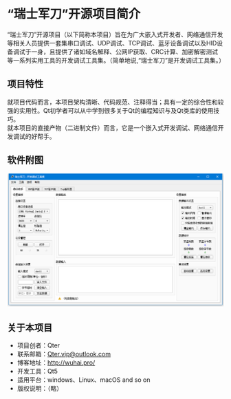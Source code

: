 # “瑞士军刀”开源项目简介

“瑞士军刀”开源项目（以下简称本项目）旨在为广大嵌入式开发者、网络通信开发等相关人员提供一套集串口调试、UDP调试、TCP调试、蓝牙设备调试以及HID设备调试于一身，且提供了诸如域名解释、公网IP获取、CRC计算、加密解密测试等一系列实用工具的开发调试工具集。（简单地说,“瑞士军刀”是开发调试工具集。）

## 项目特性
就项目代码而言，本项目架构清晰、代码规范、注释得当；具有一定的综合性和较强的实用性。Qt初学者可以从中学到很多关于Qt的编程知识与及Qt类库的使用技巧。  
就本项目的直接产物（二进制文件）而言，它是一个嵌入式开发调试、网络通信开发调试的好帮手。

## 软件附图
![MainWindow](MainWindow.png)

## 关于本项目
+ 项目创者：Qter
+ 联系邮箱：Qter.vip@outlook.com
+ 博客地址：http://wuhai.pro/
+ 开发工具：Qt5
+ 适用平台：windows、Linux、macOS and so on
+ 版权说明：（略）